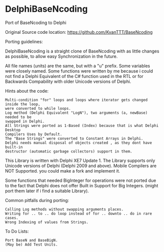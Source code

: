 # DelphiBaseNcoding
Port of BaseNcoding to Delphi


Original Source code location: https://github.com/KvanTTT/BaseNcoding

Porting guidelines:

DelphiBaseNcoding is a straight clone of BaseNcoding with as little changes as possible, to allow easy Synchronization in the future.
    
All file names (units) are the same, but with a "u" prefix.
Some variables were closely named.
Some functions were written by me because i could not find a Delphi Equivalent of the C# function used in the RTL or for Backwards Compability with older Unicode versions of Delphi.

Hints about the code:

    Multi-condition "for" loops and loops where iterator gets changed inside the loop, 
    were converted to while loops. 
    Log method (Delphi Equivalent "LogN"), two arguments (a, newBase) needed to be 
    swapped in Delphi.
    All Strings were ported as 1-Based (Index) because that is what Delphi Desktop 
    Compilers Uses by Default.
    The "Base Strings" were converted to Constant Arrays in Delphi.
    Delphi needs manual disposal of objects created , as they dont have built-in 
    destructor (automatic garbage collectors) support in them.

This Library is written with Delphi XE7 Update 1.
The Library supports only Unicode versions of Delphi (Delphi 2009 and above).
Mobile Compilers are NOT Supported. you could make a fork and implement it.


Some functions that needed BigInteger for operations were not ported due to the fact that Delphi does not offer Built in Support for Big Integers.
(might port them later if i find a suitable Library).

Common pitfalls during porting:
 
    Calling Log methods without swapping arguments places.
    Writing for .. to .. do loop instead of for .. downto .. do in rare cases.
    Wrong Indexing of values from Strings.

To Do Lists:

    Port BaseN and BaseBigN.
    (May be) Add Test Units.

